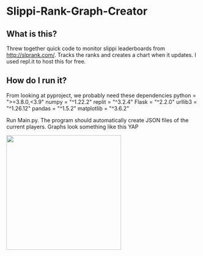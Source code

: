 # Slippi-Rank-Graph-Creator

## What is this?

Threw together quick code to monitor slippi leaderboards from http://slprank.com/. Tracks the ranks and creates a chart when it updates.
I used repl.it to host this for free.

## How do I run it?

From looking at pyproject, we probably need these dependencies 
python = ">=3.8.0,<3.9" 
numpy = "^1.22.2" 
replit = "^3.2.4" 
Flask = "^2.2.0" 
urllib3 = "^1.26.12" 
pandas = "^1.5.2" 
matplotlib = "^3.6.2"

Run Main.py. The program should automatically create JSON files of the current players. Graphs look something like this YAP

<img src="https://i.imgur.com/Vzw9A7g.png" width="300">
